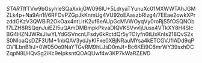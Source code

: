 $START$ffTVw9bGsyhIeSQaXxkjGW096lU+5LdryaTYunuXc01MXWWTAhJGMZLk4p+Na9An1f/6RFOvPZGpJkKnmUg4VU92oEAaszbRlzg4/7EEae2owkXPrzddGKzV3QWBiR2OkOax4ntLirK2uf6eAUpGcMVWOyqVy0roRjS5fOSQNObf7LZH8RSQqnJuiEZI5uQAmDMBmpkPkvaDIQVKSVvvljUusx4VTkXY8H4SIcBG4HZNJWRsJlwYLYdGSVncnLFsdy6kRctdQr5yTOIyfn6tLlxKnIs218QvS2xS0NIoaQsDZF3UM+1nbQAV3ydJyKIFxe0XBjNRauMYsa4kETCGVJfIADd9qPOV1LbnB1rJ+0W05Oo9NaYTGvRM9hLJsD0mJI+Bc6KEi9C6mrWY39sxhDCZqpN8LHQvSg2iKc9eIpksntQOAQUwf4w3KP7kWaRZ$END$